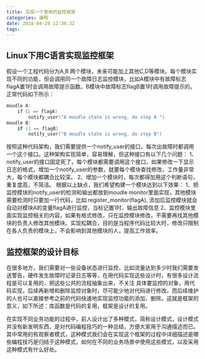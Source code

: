```yaml
---
title: 实现一个常用的监控框架
categories: 编程
date: 2018-04-29 12:36:32
tags:
---
```

## Linux下用C语言实现监控框架

假设一个工程代码分为A,B 两个模块，未来可能加上其他C,D等模块。每个模块实现不同的功能，但会调用同一个故障日志监控模块，比如A模块中有故障标志 flagA置1时会调用故障提示函数。B模块中故障标志flagB置1时调用故障提示的。正常代码如下所示：

```c
moudle A:
	if（1 == flagA)
      	notify_user("A moudle state is wrong, do step A ")
moudle B:
	if (1 == flagB)
      	notify_user("B moudle state is wrong, do step B")
```

按照这种代码架构，我们需要提供一个notify_user的接口，每次出故障时都调用一个这个接口。这种架构实现简单，容易理解，但这种接口有以下几个问题：
1、notify_user的接口固定死了，每个模块都需要调用这个接口，如果修改一下显示日志的格式，增加一个notify_user的参数，就要每个模块查找修改，工作量非常大，每个模块都耦合比较深。
2、增加一个模块时，每次都得加用这个判断语句，重复度高，不简洁。
根据以上缺点，我们希望构建一个模块达到以下效果：
1、把监控模块的notify_user的检测和输出都放到moudle monitor里面实现，其他模块需要检测时只要加一行代码，比如 register_monitor(flagA), 添加后监控模块就会自动对模块A的变量flagA进行监控，当标记置1时，输出故障信息
2、监控模块里面实现监控相关的内容，如果有格式修改，只在监控模块修改，不需要再找其他模块的负责人修改其他模块。实现松耦合，目的是当程序代码比较大时，修改只限制在各人负责的模块上，不会影响到其他模块的人，提高工作效率。


## 监控框架的设计目标

在很多地方，我们需要对一些设备状态进行监控，比如流量达到多少时我们需要发送警告，硬件发生故障时记录日志等等，在用代码实现这些设计时，有很多设计流程是可以复用的，把这些公共的流程抽象出来，不关注 具体要监控的对象，用代码实现，后续再新增和删除监控对象时，尽可能少地对代码进行修改，而后续维护的人也可以直接参考之前的代码快速地实现监控功能的添加，删除。这就是框架的意义，如下所述：库函数是代码的复用，框架是设计的复用。

在实现不同业务功能的过程中，前人设计出了多种模式，简称设计模式，设计模式并没有新发明东西，是对代码编程技巧的一种总结，方便大家用于沟通描述而已。其中常用的有观察者模式，这种模式我们会在实现这个框架的过程中详细描述是哪些编程技巧是归结于这种模式，如何在不同的业务场景中使用这些模式，以及采用这种模式有什么好处。